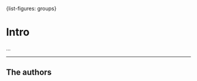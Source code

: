 {list-figures: groups}

# Intro <!-- leanpub style: H1 for chapter title -->

...

* * * 

## The authors

